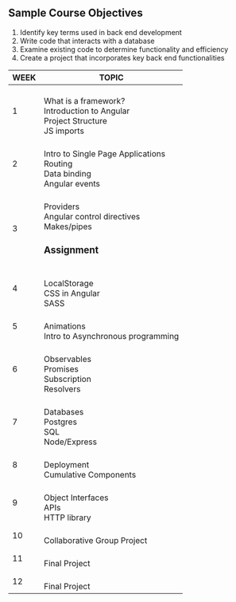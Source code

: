 ## Sample Course Objectives

1. Identify key terms used in back end development
2.	Write code that interacts with a database
3.	Examine existing code to determine functionality and efficiency
4.	Create a project that incorporates key back end functionalities

| WEEK | TOPIC                                                                             |
|------|-----------------------------------------------------------------------------------|
| 1    | <br> What is a framework? <br> Introduction to Angular <br> Project Structure <br> JS imports |
| 2    | <br> Intro to Single Page Applications <br> Routing <br> Data binding <br> Angular events     |
| 3    | <br> Providers <br> Angular control directives <br> Makes/pipes  <h3><b> Assignment </b></h3>           |
| 4    | <br> LocalStorage <br> CSS in Angular <br> SASS                                            |
| 5    | <br> Animations <br> Intro to Asynchronous programming                                  |
| 6    | <br> Observables <br> Promises <br> Subscription <br> Resolvers                               |
| 7    | <br> Databases <br> Postgres <br> SQL <br> Node/Express                                       |
| 8    | <br> Deployment <br> Cumulative Components                                              |
| 9    | <br> Object Interfaces <br> APIs <br> HTTP library                                         |
| 10   | <br> Collaborative Group Project                                                     |
| 11   | <br> Final Project                                                                   |
| 12   | <br> Final Project                                                                   |